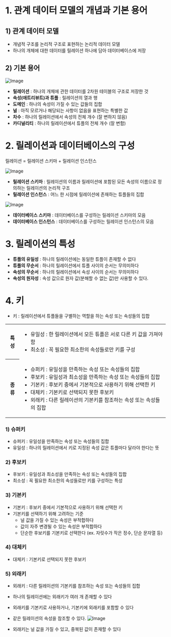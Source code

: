 # 1. 관계 데이터 모델의 개념과 기본 용어

## 1) 관계 데이터 모델

- 개념적 구조를 논리적 구조로 표현하는 논리적 데이터 모델
- 하나의 개체에 대한 데이터를 릴레이션 하나에 담아 데이터베이스에 저장

## 2) 기본 용어

![Image](https://github.com/user-attachments/assets/b870ed2a-46cc-46fb-96ca-85374e90396c)

- **릴레이션** : 하나의 개체에 관한 데이터를 2차원 테이블의 구조로 저장한 것
- **속성(애트리뷰트)과 튜플** : 릴레이션의 열과 행
- **도메인** : 하나의 속성이 가질 수 있는 값들의 집합
- **널** : 아직 모르거나 해당되는 사항이 없음을 표현하는 특별한 값
- **차수** : 하나의 릴레이션에서 속성의 전체 개수 (잘 변하지 않음)
- **카디널리티** : 하나의 릴레이션에서 튜플의 전체 개수 (잘 변함)

# 2. 릴레이션과 데이터베이스의 구성

릴레이션 = 릴레이션 스키마 + 릴레이션 인스턴스

![Image](https://github.com/user-attachments/assets/48c120ac-5cbf-450e-adbe-45259a0a7122)

- **릴레이션 스키마** : 릴레이션의 이름과 릴레이션에 포함된 모든 속성의 이름으로 정의하는 릴레이션의 논리적 구조
- **릴레이션 인스턴스** : 어느 한 시점에 릴레이션에 존재하는 튜플들의 집합

![Image](https://github.com/user-attachments/assets/bbdfd57b-14e9-4e82-921b-10d712178e05)

- **데이터베이스 스키마** : 데이터베이스를 구성하는 릴레이션 스키마의 모음
- **데이터베이스 인스턴스** : 데이터베이스를 구성하는 릴레이션 인스턴스의 모음

# 3. 릴레이션의 특성

- **튜플의 유일성** : 하나의 릴레이션에는 동일한 튜플이 존재할 수 없다
- **튜플의 무순서** : 하나의 릴레이션에서 튜플 사이의 순서는 무의미하다
- **속성의 무순서** : 하나의 릴레이션에서 속성 사이의 순서는 무의미하다
- **속성의 원자성** : 속성 값으로 원자 값(분해할 수 없는 값)만 사용할 수 있다.

# 4. 키

- 키 : 릴레이션에서 튜플들을 구별하는 역할을 하는 속성 또는 속성들의 집합

<div class="table">
    <table>
        <tr>
        <th scope="col">특성</th>
        <td>
            <ul>
                <li>유일성 : 한 릴레이션에서 모든 튜플은 서로 다른 키 값을 가져야 함</li>
                <li>최소성 : 꼭 필요한 최소한의 속성들로만 키를 구성</li>
            </ul>
        </td>
    </tr>
    <tr>
        <th>종류</th>
        <td>
            <ul>
                <li>슈퍼키 : 유일성을 만족하는 속성 또는 속성들의 집합</li>
                <li>후보키 : 유일성과 최소성을 만족하는 속성 또는 속성들의 집합</li>
                <li>기본키 : 후보키 중에서 기본적으로 사용하기 위해 선택한 키</li>
                <li>대체키 : 기본키로 선택되지 못한 후보키</li>
                <li>외래키 : 다른 릴레이션의 기본키를 참조하는 속성 또는 속성들의 집합</li>
            </ul>
        </td>
    </tr>
    </table>
</div>

### 1) 슈퍼키

- 슈퍼키 : 유일성을 만족하는 속성 또는 속성들의 집합
- 유일성 : 하나의 릴레이션에서 키로 지정된 속성 값은 튜플마다 달라야 한다는 뜻

### 2) 후보키

- 후보키 : 유일성과 최소성을 만족하는 속성 또는 속성들의 집합
- 최소성 : 꼭 필요한 최소한의 속성들로만 키를 구성하는 특성

### 3) 기본키

- 기본키 : 후보키 중에서 기본적으로 사용하기 위해 선택한 키
- 기본키를 선택하기 위해 고려하는 기준
  - 널 값을 가질 수 있는 속성은 부적합하다
  - 값이 자주 변경될 수 있는 속성은 부적합하다
  - 단순한 후보키를 기본키로 선택한다 (ex. 자릿수가 작은 정수, 단순 문자열 등)

### 4) 대체키

- 대체키 : 기본키로 선택되지 못한 후보키

### 5) 외래키

- 외래키 : 다른 릴레이션의 기본키를 참조하는 속성 또는 속성들의 집합
- 하나의 릴레이션에는 외래키가 여러 개 존재할 수 있다
- 외래키를 기본키로 사용하거나, 기본키에 외래키를 포함할 수 있다
- 같은 릴레이션의 속성을 참조할 수 있다.
  ![Image](https://github.com/user-attachments/assets/75edffa8-0ccc-4a81-b103-096ba5a2dd83)

- 외래키는 널 값을 가질 수 있고, 중복된 값이 존재할 수 있다
